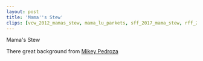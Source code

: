 ```yaml
---
layout: post
title: 'Mama''s Stew'
clips: [vcw_2012_mamas_stew, mama_lu_parkets, sff_2017_mama_stew, rff_2013_mamas_stew, joe_demers_the_stew, fog_city_2013_mikey_gaby_the_stew]
---
```



Mama's Stew

There great background from [Mikey Pedroza](http://mikeypedroza.com/mama-lu-parks-mamas-stew/)

